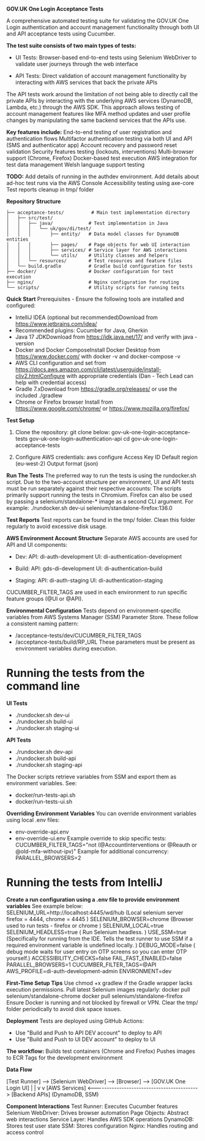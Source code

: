 **GOV.UK One Login Acceptance Tests**

A comprehensive automated testing suite for validating the GOV.UK One Login 
authentication and account management functionality through both UI and API 
acceptance tests using Cucumber.

**The test suite consists of two main types of tests:**
- UI Tests: Browser-based end-to-end tests using Selenium WebDriver to 
validate user journeys through the web interface

- API Tests: Direct validation of account management functionality by 
interacting with AWS services that back the private APIs

The API tests work around the limitation of not being able to directly call 
the private APIs by interacting with the underlying AWS services (DynamoDB, Lambda, etc.) 
through the AWS SDK. This approach allows testing of account management features like 
MFA method updates and user profile changes by manipulating the same backend services that the APIs use.

**Key features include:**
End-to-end testing of user registration and authentication flows
Multifactor authentication testing via both UI and API (SMS and authenticator app)
Account recovery and password reset validation
Security features testing (lockouts, interventions)
Multi-browser support (Chrome, Firefox)
Docker-based test execution
AWS integration for test data management
Welsh language support testing

**TODO:**
Add details of running in the authdev environment.
Add details about ad-hoc test runs via the AWS Console
Accessibility testing using axe-core
Test reports cleanup in tmp/ folder

**Repository Structure**
````
├── acceptance-tests/          # Main test implementation directory
│   ├── src/test/
│   │   ├── java/             # Test implementation in Java
│   │   │   └── uk/gov/di/test/
│   │   │       ├── entity/   # Data model classes for DynamoDB entities
│   │   │       ├── pages/    # Page objects for web UI interaction
│   │   │       ├── services/ # Service layer for AWS interactions
│   │   │       └── utils/    # Utility classes and helpers
│   │   └── resources/        # Test resources and feature files
│   └── build.gradle          # Gradle build configuration for tests
├── docker/                   # Docker configuration for test execution
├── nginx/                    # Nginx configuration for routing
└── scripts/                  # Utility scripts for running tests
````

**Quick Start**
Prerequisites - Ensure the following tools are installed and configured:
- IntelliJ IDEA (optional but recommended)Download from https://www.jetbrains.com/idea/
- Recommended plugins: Cucumber for Java, Gherkin
- Java 17 JDKDownload from https://jdk.java.net/17/ and verify with java -version
- Docker and Docker ComposeInstall Docker Desktop from https://www.docker.com/
with docker -v and docker-compose -v
- AWS CLI configuration and set from https://docs.aws.amazon.com/cli/latest/userguide/install-cliv2.htmlConfigure 
with appropriate credentials (Dan - Tech Lead can help with credential access)
- Gradle 7.xDownload from https://gradle.org/releases/ or use the included ./gradlew
- Chrome or Firefox browser Install from https://www.google.com/chrome/ or https://www.mozilla.org/firefox/

**Test Setup**
1. Clone the repository:
git clone <repository-url> below:
   gov-uk-one-login-acceptance-tests
   gov-uk-one-login-authentication-api
cd gov-uk-one-login-acceptance-tests

2. Configure AWS credentials:
aws configure
Access Key ID
Default region (eu-west-2)
Output format (json)

**Run The Tests**
The preferred way to run the tests is using the rundocker.sh script. Due to the 
two-account structure per environment, UI and API tests must be run separately against their respective accounts:
The scripts primarily support running the tests in Chromium.
Firefox can also be used by passing a selenium/standalone-* image as a second CLI argument. For example:
./rundocker.sh dev-ui selenium/standalone-firefox:136.0

**Test Reports**
Test reports can be found in the tmp/ folder. Clean this folder regularly to avoid excessive disk usage.

**AWS Environment Account Structure**
Separate AWS accounts are used for API and UI components:

- Dev:
API: di-auth-development
UI: di-authentication-development

- Build:
API: gds-di-development
UI: di-authentication-build

- Staging:
API: di-auth-staging
UI: di-authentication-staging

CUCUMBER_FILTER_TAGS are used in each environment to run specific feature groups (@UI or @API).

**Environmental Configuration**
Tests depend on environment-specific variables from AWS Systems Manager (SSM) Parameter Store.
These follow a consistent naming pattern:

- /acceptance-tests/dev/CUCUMBER_FILTER_TAGS
- /acceptance-tests/build/RP_URL
These parameters must be present as environment variables during execution.

# Running the tests from the command line #

**UI Tests**
- ./rundocker.sh dev-ui
- ./rundocker.sh build-ui
- ./rundocker.sh staging-ui

**API Tests**
- ./rundocker.sh dev-api
- ./rundocker.sh build-api
- ./rundocker.sh staging-api

The Docker scripts retrieve variables from SSM and export them as environment variables. See:
- docker/run-tests-api.sh
- docker/run-tests-ui.sh

**Overriding Environment Variables**
You can override environment variables using local .env files:
- env-override-api.env
- env-override-ui.env
Example override to skip specific tests:
CUCUMBER_FILTER_TAGS="not (@AccountInterventions or @Reauth or @old-mfa-without-ipv)"
Example for additional concurrency: PARALLEL_BROWSERS=2

# Running the tests from IntelliJ #

**Create a run configuration using a .env file to provide environment variables**
See example below:
SELENIUM_URL=http://localhost:4445/wd/hub (Local selenium server firefox = 4444, chrome = 4445  )
SELENIUM_BROWSER=chrome (Browser used to run tests - firefox or chrome )
SELENIUM_LOCAL=true
SELENIUM_HEADLESS=true ( Run Selenium headless. )
USE_SSM=true (Specifically for running from the IDE. Tells the test runner to use SSM if a required environment variable is undefined locally. )
DEBUG_MODE=false ( debug mode waits for user entry on OTP screens so you can enter OTP yourself.)
ACCESSIBILITY_CHECKS=false
FAIL_FAST_ENABLED=false
PARALLEL_BROWSERS=1
CUCUMBER_FILTER_TAGS=@API
AWS_PROFILE=di-auth-development-admin
ENVIRONMENT=dev

**First-Time Setup Tips**
Use chmod +x gradlew if the Gradle wrapper lacks execution permissions.
Pull latest Selenium images regularly:
docker pull selenium/standalone-chrome
docker pull selenium/standalone-firefox
Ensure Docker is running and not blocked by firewall or VPN.
Clear the tmp/ folder periodically to avoid disk space issues.

**Deployment**
Tests are deployed using GitHub Actions:
- Use "Build and Push to API DEV account" to deploy to API
- Use "Build and Push to UI DEV account" to deploy to UI

**The workflow:**
Builds test containers (Chrome and Firefox)
Pushes images to ECR
Tags for the development environment

**Data Flow**

[Test Runner] --> [Selenium WebDriver] --> [Browser] --> [GOV.UK One Login UI]
|                                                         |
v                                                         v
[AWS Services] <------------------------------------------> [Backend APIs]
(DynamoDB, SSM)

**Component Interactions**
Test Runner: Executes Cucumber features
Selenium WebDriver: Drives browser automation
Page Objects: Abstract web interactions
Service Layer: Handles AWS SDK operations
DynamoDB: Stores test user state
SSM: Stores configuration
Nginx: Handles routing and access control